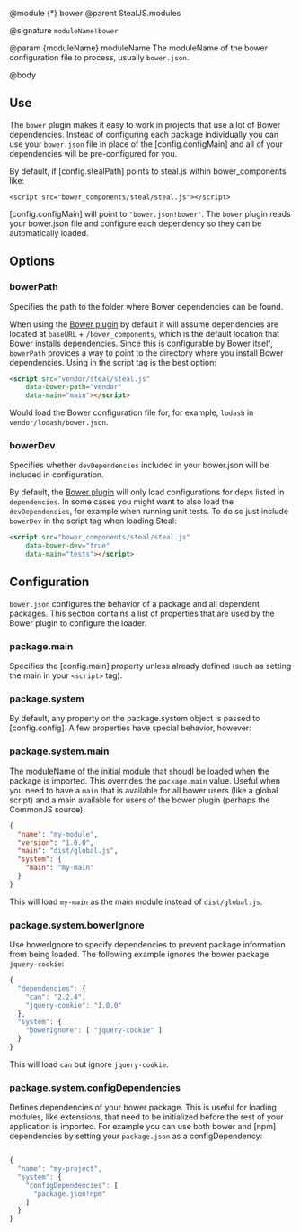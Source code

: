 @module {*} bower
@parent StealJS.modules

@signature `moduleName!bower`

@param {moduleName} moduleName The moduleName of the bower configuration file to
process, usually `bower.json`.

@body

## Use

The `bower` plugin makes it easy to work in projects that use a lot of Bower dependencies.
Instead of configuring each package individually you can use your `bower.json`
file in place of the [config.configMain] and all of your dependencies will be
pre-configured for you.

By default, if [config.stealPath] points to steal.js within bower_components like:

    <script src="bower_components/steal/steal.js"></script>

[config.configMain] will point to `"bower.json!bower"`. The `bower` plugin reads your
bower.json file and configure each dependency so they can be automatically loaded.

## Options

### bowerPath

Specifies the path to the folder where Bower dependencies can be found.

When using the [Bower plugin](https://github.com/bitovi/system-bower) by default it will assume dependencies are located at `baseURL` + `/bower_components`, which is the default location that Bower installs dependencies. Since this is configurable by Bower itself, `bowerPath` provices a way to point to the directory where you install Bower dependencies.  Using in the script tag is the best option:

```html
<script src="vendor/steal/steal.js"
	data-bower-path="vendor"
	data-main="main"></script>
```

Would load the Bower configuration file for, for example, `lodash` in `vendor/lodash/bower.json`.

### bowerDev

Specifies whether `devDependencies` included in your bower.json will be included in configuration.

By default, the [Bower plugin](https://github.com/bitovi/system-bower) will only load configurations for deps listed in `dependencies`. In some cases you might want to also load the `devDependencies`, for example when running unit tests. To do so just include `bowerDev` in the script tag when loading Steal:

```html
<script src="bower_components/steal/steal.js"
	data-bower-dev="true"
	data-main="tests"></script>
```

## Configuration

`bower.json` configures the behavior of a package and all dependent packages. This section
contains a list of properties that are used by the Bower plugin to configure the loader.

### package.main

Specifies the [config.main] property unless already defined (such as setting the main
in your `<script>` tag).

### package.system

By default, any property on the package.system object is passed to [config.config]. A few properties have special behavior, however:

### package.system.main

The moduleName of the initial module that shoudl be loaded when the package is imported. This overrides the `package.main` value. Useful when you need to have a `main` that is available for all bower users (like a global script) and a main available for users of the bower plugin (perhaps the CommonJS source):

```json
{
  "name": "my-module",
  "version": "1.0.0",
  "main": "dist/global.js",
  "system": {
    "main": "my-main"
  }
}
```

This will load `my-main` as the main module instead of `dist/global.js`.

### package.system.bowerIgnore

Use bowerIgnore to specify dependencies to prevent package information from being loaded. The following example ignores the bower package `jquery-cookie`:

```js
{
  "dependencies": {
    "can": "2.2.4",
    "jquery-cookie": "1.0.0"
  },
  "system": {
    "bowerIgnore": [ "jquery-cookie" ]
  }
}
```

This will load `can` but ignore `jquery-cookie`.

### package.system.configDependencies

Defines dependencies of your bower package. This is useful for loading modules,
like extensions, that need to be initialized before the rest of your application
is imported. For example you can use both bower and [npm] dependencies by setting
your `package.json` as a configDependency:

```js

{
  "name": "my-project",
  "system": {
    "configDependencies": [
      "package.json!npm"
    ]
  }
}
```
